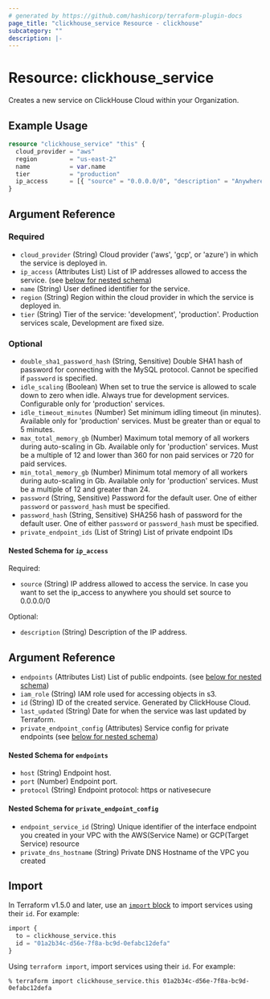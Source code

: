 ```yaml
---
# generated by https://github.com/hashicorp/terraform-plugin-docs
page_title: "clickhouse_service Resource - clickhouse"
subcategory: ""
description: |-
---
```


# Resource: clickhouse_service

Creates a new service on ClickHouse Cloud within your Organization.


## Example Usage

```terraform
resource "clickhouse_service" "this" {
  cloud_provider = "aws"
  region         = "us-east-2"
  name           = var.name
  tier           = "production"
  ip_access      = [{ "source" = "0.0.0.0/0", "description" = "Anywhere access" }]
}
```


<!-- schema generated by tfplugindocs -->
## Argument Reference

### Required

- `cloud_provider` (String) Cloud provider ('aws', 'gcp', or 'azure') in which the service is deployed in.
- `ip_access` (Attributes List) List of IP addresses allowed to access the service. (see [below for nested schema](#nestedatt--ip_access))
- `name` (String) User defined identifier for the service.
- `region` (String) Region within the cloud provider in which the service is deployed in.
- `tier` (String) Tier of the service: 'development', 'production'. Production services scale, Development are fixed size.

### Optional

- `double_sha1_password_hash` (String, Sensitive) Double SHA1 hash of password for connecting with the MySQL protocol. Cannot be specified if `password` is specified.
- `idle_scaling` (Boolean) When set to true the service is allowed to scale down to zero when idle. Always true for development services. Configurable only for 'production' services.
- `idle_timeout_minutes` (Number) Set minimum idling timeout (in minutes). Available only for 'production' services. Must be greater than or equal to 5 minutes.
- `max_total_memory_gb` (Number) Maximum total memory of all workers during auto-scaling in Gb. Available only for 'production' services. Must be a multiple of 12 and lower than 360 for non paid services or 720 for paid services.
- `min_total_memory_gb` (Number) Minimum total memory of all workers during auto-scaling in Gb. Available only for 'production' services. Must be a multiple of 12 and greater than 24.
- `password` (String, Sensitive) Password for the default user. One of either `password` or `password_hash` must be specified.
- `password_hash` (String, Sensitive) SHA256 hash of password for the default user. One of either `password` or `password_hash` must be specified.
- `private_endpoint_ids` (List of String) List of private endpoint IDs

<a id="nestedatt--ip_access"></a>

#### Nested Schema for `ip_access`

Required:
- `source` (String) IP address allowed to access the service. In case you want to set the ip_access to anywhere you should set source to 0.0.0.0/0

Optional:
- `description` (String) Description of the IP address.


## Argument Reference

- `endpoints` (Attributes List) List of public endpoints. (see [below for nested schema](#nestedatt--endpoints))
- `iam_role` (String) IAM role used for accessing objects in s3.
- `id` (String) ID of the created service. Generated by ClickHouse Cloud.
- `last_updated` (String) Date for when the service was last updated by Terraform.
- `private_endpoint_config` (Attributes) Service config for private endpoints (see [below for nested schema](#nestedatt--private_endpoint_config))

<a id="nestedatt--endpoints"></a>

#### Nested Schema for `endpoints`

- `host` (String) Endpoint host.
- `port` (Number) Endpoint port.
- `protocol` (String) Endpoint protocol: https or nativesecure

<a id="nestedatt--private_endpoint_config"></a>

#### Nested Schema for `private_endpoint_config`

- `endpoint_service_id` (String) Unique identifier of the interface endpoint you created in your VPC with the AWS(Service Name) or GCP(Target Service) resource
- `private_dns_hostname` (String) Private DNS Hostname of the VPC you created


## Import

In Terraform v1.5.0 and later, use an [`import` block](https://developer.hashicorp.com/terraform/language/import) to import services using their `id`. For example:

```terraform
import {
  to = clickhouse_service.this
  id = "01a2b34c-d56e-7f8a-bc9d-0efabc12defa"
}
```

Using `terraform import`, import services using their `id`. For example:

```console
% terraform import clickhouse_service.this 01a2b34c-d56e-7f8a-bc9d-0efabc12defa
```